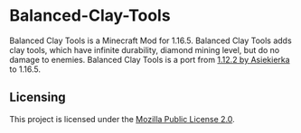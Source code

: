 # Balanced-Clay-Tools

Balanced Clay Tools is a Minecraft Mod for 1.16.5. Balanced Clay Tools adds clay tools, which have infinite durability, diamond mining level, but do no damage to enemies.
Balanced Clay Tools is a port from [1.12.2 by Asiekierka] to 1.16.5.

## Licensing

This project is licensed under the [Mozilla Public License 2.0](license.md).

[1.12.2 by Asiekierka]: https://github.com/asiekierka/BalancedClayTools/
